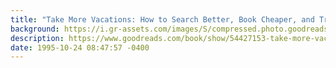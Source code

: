 ```yaml
---
title: "Take More Vacations: How to Search Better, Book Cheaper, and Travel the World"
background: https://i.gr-assets.com/images/S/compressed.photo.goodreads.com/books/1620080886l/54427153._SY75_.jpg
description: https://www.goodreads.com/book/show/54427153-take-more-vacations
date: 1995-10-24 08:47:57 -0400
---
```

